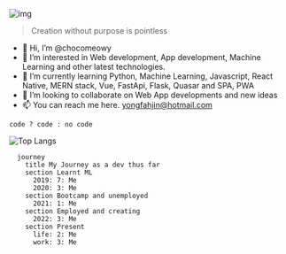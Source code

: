 ![img](https://i.imgur.com/gFFbMBH.png)
>Creation without purpose is pointless

- 👋 Hi, I’m @chocomeowy
- 👀 I’m interested in Web development, App development, Machine Learning and other latest technologies. 
- 🌱 I’m currently learning Python, Machine Learning, Javascript, React Native, MERN stack, Vue, FastApi, Flask, Quasar and SPA, PWA
- 💞️ I’m looking to collaborate on Web App developments and new ideas
- 📫 You can reach me here. yongfahjin@hotmail.com

`code ? code : no code`

![Top Langs](https://github-readme-stats.vercel.app/api/top-langs/?username=chocomeowy&theme=gotham)

```mermaid
  journey
    title My Journey as a dev thus far
    section Learnt ML
      2019: 7: Me
      2020: 3: Me
    section Bootcamp and unemployed
      2021: 1: Me
    section Employed and creating
      2022: 3: Me
    section Present
      life: 2: Me
      work: 3: Me
```

